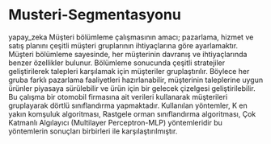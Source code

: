 # Musteri-Segmentasyonu
yapay_zeka
Müşteri bölümleme çalışmasının amacı; pazarlama, hizmet ve satış planını çeşitli müşteri gruplarının ihtiyaçlarına göre ayarlamaktır.
Müşteri bölümleme sayesinde, her müşterinin davranış ve ihtiyaçlarında benzer özellikler bulunur. 
Bölümleme sonucunda çeşitli stratejiler geliştirilerek talepleri karşılamak için müşteriler gruplaştırılır. 
Böylece her gruba farklı pazarlama faaliyetleri hazırlanabilir, müşterinin taleplerine uygun ürünler piyasaya sürülebilir ve ürün için bir gelecek çizelgesi geliştirilebilir. 
Bu çalışma bir otomobil firmasına ait verileri kullanarak müşterileri gruplayarak dörtlü sınıflandırma yapmaktadır. 
Kullanılan yöntemler, K en yakın komşuluk algoritması, Rastgele orman sınıflandırma algoritması, Çok Katmanlı Algılayıcı (Multilayer Perceptron-MLP) yöntemleridir 
bu yöntemlerin sonuçları birbirleri ile karşılaştırılmıştır.

